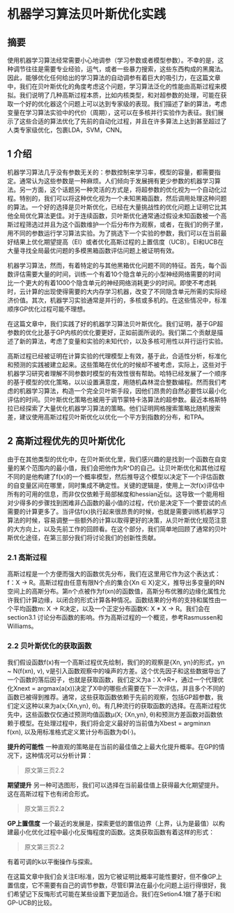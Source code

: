 # 机器学习算法贝叶斯优化实践
## 摘要
使用机器学习算法经常需要小心地调参（学习参数或者模型参数）。不幸的是，这种调节往往是需要专业经验，运气，或者一些暴力搜索，这些东西构成的黑魔法。因此，能够优化任何给出的学习算法的自动调参有着巨大的吸引力，在这篇文章中，我们在贝叶斯优化的角度考虑这个问题，学习算法泛化的性能由高斯过程来模拟。我们说明了几种高斯过程本质，比如内核类型，和对超参数的处理，可能在获取一个好的优化器这个问题上可以达到专家级的表现。我们描述了新的算法，考虑变量在学习算法实验中的代价（周期），这可以在多核并行实验作为表征。我们展示了这些合适的算法优化了先前的自动化过程，并且在许多算法上达到甚至超过了人类专家级优化，包裹LDA，SVM，CNN。
## 1 介绍
机器学习算法几乎没有参数无关的：参数控制来学习率，模型的容量，都需要指定。通常认为这些参数是一种麻烦。人们倾向于发展拥有更少参数的机器学习算法。另一方面，这个话题另一种灵活的方式是，将超参数的优化视为一个自动化过程。特别的，我们可以将这种优化视为一个未知黑箱函数，然后调用处理这种问题的算法。一个好的选择是贝叶斯优化，已经在大量挑战性的优化问题上证明它比其他全局优化算法更佳。对于连续函数，贝叶斯优化通常通过假设未知函数被一个高斯过程筛选过并且为这个函数维护一个后分布作为观察，或者，在我们的例子里，用不同的参数运行学习算法实验。为了挑选下一个实验的参数，我们可以在当前最好结果上优化期望提高（EI）或者优化高斯过程的上置信度（UCB）。EI和UCB在大量寻找全局最优问题的多模黑箱函数评估问题上被证明有效。

机器学习算法，然而，有着特定的与其他黑箱优化问题不同的特征。首先，每个函数评估需要大量的时间，训练一个有着10个隐含单元的小型神经网络需要的时间比一个更大的有着1000个隐含单元的神经网络消耗更少的时间。即使不考虑耗时，云计算的出现使得需要的大内存学习机器，改变了不同隐含单元所需的实际经济价值。其次，机器学习实验通常是并行的，多核或多机的。在这些情况中，标准顺序GP优化过程可能不理想。

在这篇文章中，我们实践了好的机器学习算法贝叶斯优化。我们证明，基于GP超参数的优化比基于GP内核的优化要更好，正如前面所说的。我们第二个贡献是描述了新的算法，考虑了变量和实验的未知代价，以及多核可用性以并行运行实验。

高斯过程已经被证明在计算实验的代理模型上有效，基于此，合适性分析，标准化和预测的实践被建立起来。这些策略在优化的时候却不被考虑，实际上，这些对于机器学习研究者理解不同参数时模型的有效性很有帮助。哈特已经发展了一个顺序的基于模型的优化策略，以以设置满意度，用随机森林混合整数编程。然而我们考虑的机器学习算法，构造一个完全贝叶斯手段，因他们昂贵的自然必要性以最小化评估的时间。贝叶斯优化策略也被用于调节蒙特卡洛算法的超参数。最近本格斯特拉已经探索了大量优化机器学习算法的策略。他们证明网格搜索策略比随机搜索差，建议使用高斯过程贝叶斯优化以优化一个平方到指数的分布，和TPA。

## 2 高斯过程优先的贝叶斯优化
由于在其他类型的优化中，在贝叶斯优化里，我们感兴趣的是找到一个函数在自变量的某个范围内的最小值，我们会把他作为R^D的自己。让贝叶斯优化和其他过程不同的是他构建了f(x)的一个概率模型，然后推导这个模型以决定下一个评估函数的自变量区间在哪里，同时集成不确定性。关键的逻辑是，使用上一次f(x)评估中所有的可用的信息，而非仅仅依赖于局部梯度和hessian近似。这导致一个能用相对少得多的步骤找到困难非凸函数的最小值的过程，代价是决定下一个要尝试的点需要的计算更多了。当评估f(x)执行起来很昂贵的时候，也就是需要训练机器学习算法的时候，容易调整一些额外的计算以取得更好的决策，从贝叶斯优化规范注意的大方向上，以及先前工作的回顾看。在这个部分，我们简单地回顾了通常的贝叶斯优化途径，在第三部分我们将讨论我们的创新性贡献。

### 2.1 高斯过程
高斯过程是一个方便而强大的函数优先分布，我们在这里用它作为这个表达式：f：X -> R。高斯过程由任意有限N个点的集合{Xn ∈ X}定义，推导出多变量的RN空间上的高斯分布。第n个点被作为f(xn)的函数值，高斯分布优雅的边缘化属性允许我们计算边缘，以闭合的形式计算各种情况。函数结果的分布的支持和属性由一个平均函数m: X -> R决定，以及一个正定分布函数K: X * X -> R。我们会在section3.1 讨论分布函数的影响。作为高斯过程的一个概览，参考Rasmussen和Williams。

### 2.2 贝叶斯优化的获取函数
我们假设函数f(x)有一个高斯过程优先绘制，我们的的观察是{Xn, yn}的形式，yn ~ N(f(xn), v), v是引入函数观察中的噪声的方差。这个优先因子和这些数据导出了一个函数的落后因子，也就是获取函数，我们定义为a：X->R+，通过一个代理优化Xnext = argmax(a(x))决定了X中的哪些点需要在下一次评估，并且多个不同的函数已被得到推荐。通常，这些获取函数依赖于先前的观察，包括GP超参数，我们定义这种以来为a(x;{Xn,yn}, θ)。有几种流行的获取函数的选择。在高斯过程优先中，这些函数仅仅通过预测均值函数μ(X; {Xn,yn}, θ)和预测方差函数对函数依赖于模型。在处理过程中，我们将会定义最好的当前值为Xbest = argminxn f(xn), 以及用标准格式定义累计分布函数为Φ(·)。

**提升的可能性** 一种直观的策略是在当前的最佳值之上最大化提升概率。在GP的情况下，这种情况可以分析计算：

> 原文第三页2.2 

**期望提升** 另一种可选图形，我们可以选择在当前最佳值上获得最大化期望提升。这在高斯过程下也有闭合形式。

> 原文第三页2.2 

**GP上置信度** 一个最近的发展是，探索更低的置信边界（上界，认为是最值）以构建最小化优化过程中最小化反悔程度的函数。这类获取函数有着这样的形式：

> 原文第三页2.2 

有着可调的k以平衡操作与探索。

在这篇文章中我们会关注EI标准，因为它被证明比概率可能性要好，但不像GP上置信度，它不需要有自己的调节参数，尽管EI算法在最小化问题上运行得很好，我们希望记下反悔形式可能在某些设置下更加适合。我们在Setion4.1做了基于EI和GP-UCB的比较。


